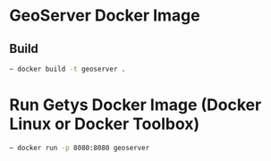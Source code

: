 # GeoServer Docker Image

## Build
```sh
~ docker build -t geoserver .
```

# Run Getys Docker Image (Docker Linux or Docker Toolbox)
```sh
~ docker run -p 8080:8080 geoserver
```